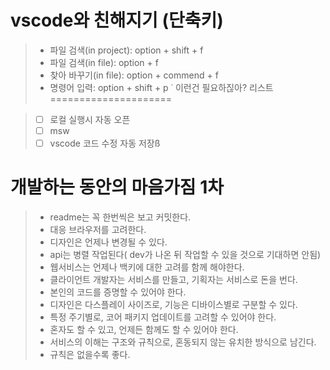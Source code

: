 vscode와 친해지기 (단축키)
=====================

> - 파일 검색(in project): option + shift + f 
> - 파일 검색(in file): option + f 
> - 찾아 바꾸기(in file): option + commend + f
> - 명령어 입력: option + shift + p
˙
이런건 필요하짆아? 리스트
=====================

> - [ ] 로컬 실행시 자동 오픈
> - [ ] msw
> - [ ] vscode 코드 수정 자동 저장ß


개발하는 동안의 마음가짐 1차
=====================

> - readme는 꼭 한번씩은 보고 커밋한다.
> - 대응 브라우저를 고려한다.
> - 디자인은 언제나 변경될 수 있다.
> - api는 병렬 작업된다( dev가 나온 뒤 작업할 수 있을 것으로 기대하면 안됨)
> - 웹서비스는 언제나 백키에 대한 고려를 함께 해야한다.
> - 클라이언트 개발자는 서비스를 만들고, 기획자는 서비스로 돈을 번다.
> - 본인의 코드를 증명할 수 있어야 한다.
> - 디자인은 다스플레이 사이즈로, 기능은 디바이스별로 구분할 수 있다.
> - 특정 주기별로, 코어 패키지 업데이트를 고려할 수 있어야 한다.
> - 혼자도 할 수 있고, 언제든 함께도 할 수 있어야 한다.
> - 서비스의 이해는 구조와 규칙으로, 혼동되지 않는 유치한 방식으로 남긴다.
> - 규칙은 없을수록 좋다.

